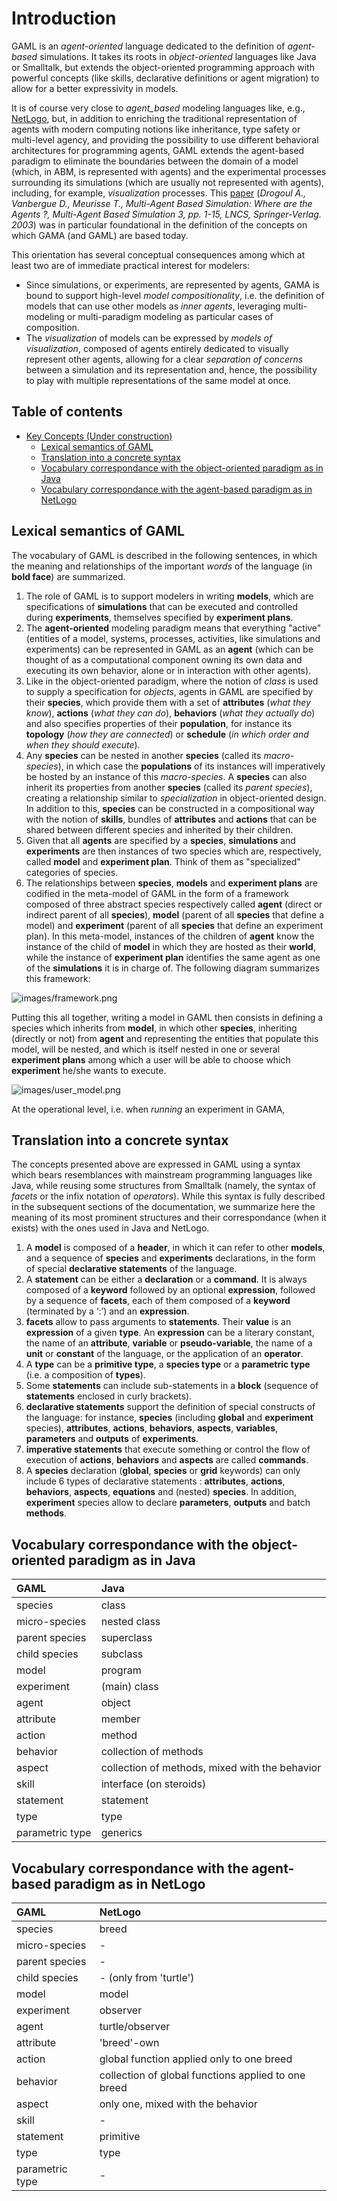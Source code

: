 # Introduction

GAML is an _agent-oriented_ language dedicated to the definition of _agent-based_ simulations. It takes its roots in _object-oriented_ languages like Java or Smalltalk, but extends the object-oriented programming approach with powerful concepts (like skills, declarative definitions or agent migration) to allow for a better expressivity in models.

It is of course very close to _agent\_based_ modeling languages like, e.g., [NetLogo](http://ccl.northwestern.edu/netlogo/), but, in addition to enriching the traditional representation of agents with modern computing notions like inheritance, type safety or multi-level agency, and providing the possibility to use different behavioral architectures for programming agents, GAML extends the agent-based paradigm to eliminate the boundaries between the domain of a model (which, in ABM, is represented with agents) and the experimental processes surrounding its simulations (which are usually not represented with agents), including, for example, _visualization_ processes. This [paper](http://citeseerx.ist.psu.edu/viewdoc/download?doi=10.1.1.104.7241&rep=rep1&type=pdf) (_Drogoul A., Vanbergue D., Meurisse T., Multi-Agent Based Simulation: Where are the Agents ?, Multi-Agent Based Simulation 3, pp. 1-15, LNCS, Springer-Verlag. 2003_) was in particular foundational in the definition of the concepts on which GAMA (and GAML) are based today.

This orientation has several conceptual consequences among which at least two are of immediate practical interest for modelers:
* Since simulations, or experiments, are represented by agents, GAMA is bound to support high-level _model compositionality_, i.e. the definition of models that can use other models as _inner agents_, leveraging multi-modeling or multi-paradigm modeling as particular cases of composition.
* The _visualization_ of models can be expressed by _models of visualization_, composed of agents entirely dedicated to visually represent other agents, allowing for a clear _separation of concerns_ between a simulation and its representation and, hence, the possibility to play with multiple representations of the same model at once.


## Table of contents 

* [Key Concepts (Under construction)](#key-concepts-under-construction)
	* [Lexical semantics of GAML](#lexical-semantics-of-gaml)
	* [Translation into a concrete syntax](#translation-into-a-concrete-syntax)
	* [Vocabulary correspondance with the object-oriented paradigm as in Java](#vocabulary-correspondance-with-the-object-oriented-paradigm-as-in-java)
	* [Vocabulary correspondance with the agent-based paradigm as in NetLogo](#vocabulary-correspondance-with-the-agent-based-paradigm-as-in-netlogo)



## Lexical semantics of GAML
The vocabulary of GAML is described in the following sentences, in which the meaning and relationships of the important _words_ of the language (in **bold face**) are summarized.

1. The role of GAML is to support modelers in writing **models**, which are specifications of **simulations** that can be executed and controlled during **experiments**, themselves specified by **experiment plans**.
1. The **agent-oriented** modeling paradigm means that everything "active" (entities of a model, systems, processes, activities, like simulations and experiments) can be represented in GAML as an **agent** (which can be thought of as a computational component owning its own data and executing its own behavior, alone or in interaction with other agents).
1. Like in the object-oriented paradigm, where the notion of _class_ is used to supply a specification for _objects_, agents in GAML are specified by their **species**, which provide them with a set of **attributes** (_what they know_), **actions** (_what they can do_), **behaviors** (_what they actually do_) and also specifies properties of their **population**, for instance its **topology** (_how they are connected_) or **schedule** (_in which order and when they should execute_).
1. Any **species** can be nested in another **species** (called its _macro-species_), in which case the **populations** of its instances will imperatively be hosted by an instance of this _macro-species_. A **species** can also inherit its properties from another **species** (called its _parent species_), creating a relationship similar to _specialization_ in object-oriented design. In addition to this, **species** can be constructed in a compositional way with the notion of **skills**, bundles of **attributes** and **actions** that can be shared between different species and inherited by their children.
1. Given that all **agents** are specified by a **species**, **simulations** and **experiments** are then instances of two species which are, respectively, called **model** and **experiment plan**. Think of them as "specialized" categories of species.
1. The relationships between **species**, **models** and **experiment plans** are codified in the meta-model of GAML in the form of a framework composed of three abstract species respectively called **agent** (direct or indirect parent of all **species**), **model** (parent of all **species** that define a model) and **experiment** (parent of all **species** that define an experiment plan). In this meta-model, instances of the children of **agent** know the instance of the child of **model** in which they are hosted as their **world**, while the instance of **experiment plan** identifies the same agent as one of the **simulations** it is in charge of. The following diagram summarizes this framework:

![images/framework.png](resources\images/framework.png)

Putting this all together, writing a model in GAML then consists in defining a species which inherits from **model**, in which other **species**, inheriting (directly or not) from **agent** and representing the entities that populate this model, will be nested, and which is itself nested in one or several **experiment plans** among which a user will be able to choose which **experiment** he/she wants to execute.

![images/user_model.png](resources\images/user_model.png)

At the operational level, i.e. when _running_ an experiment in GAMA,

## Translation into a concrete syntax
The concepts presented above are expressed in GAML using a syntax which bears resemblances with mainstream programming languages like Java, while reusing some structures from Smalltalk (namely, the syntax of _facets_ or the infix notation of _operators_). While this syntax is fully described in the subsequent sections of the documentation, we summarize here the meaning of its most prominent structures and their correspondance (when it exists) with the ones used in Java and NetLogo.

1. A **model** is composed of a **header**, in which it can refer to other **models**, and a sequence of **species** and **experiments** declarations, in the form of special **declarative statements** of the language.
1. A **statement** can be either a **declaration** or a **command**. It is always composed of a **keyword** followed by an optional **expression**, followed by a sequence of **facets**, each of them composed of a **keyword** (terminated by a ‘:’) and an **expression**.
1. **facets** allow to pass arguments to **statements**. Their **value** is an **expression** of a given **type**. An **expression** can be a literary constant, the name of an **attribute**, **variable** or **pseudo-variable**, the name of a **unit** or **constant** of the language, or the application of an **operator**.
1. A **type** can be a **primitive type**, a **species type** or a **parametric type** (i.e. a composition of **types**).
1. Some **statements** can include sub-statements in a **block** (sequence of **statements** enclosed in curly brackets).
1. **declarative statements** support the definition of special constructs of the language: for instance, **species** (including **global** and **experiment** species), **attributes**, **actions**, **behaviors**, **aspects**, **variables**, **parameters** and **outputs** of **experiments**.
1. **imperative statements** that execute something or control the flow of execution of **actions**, **behaviors** and **aspects** are called **commands**.
1. A **species** declaration (**global**, **species** or **grid** keywords) can only include 6 types of declarative statements : **attributes**, **actions**, **behaviors**, **aspects**, **equations** and (nested) **species**. In addition, **experiment** species allow to declare **parameters**, **outputs** and batch **methods**.



## Vocabulary correspondance with the object-oriented paradigm as in Java
| GAML | Java |
|:--|:--|
| species | class |
| micro-species | nested class |
| parent species | superclass |
| child species | subclass |
| model | program |
| experiment | (main) class |
| agent | object |
| attribute | member |
| action | method |
| behavior | collection of methods |
| aspect | collection of methods, mixed with the behavior |
| skill | interface (on steroids) |
| statement | statement |
| type | type |
| parametric type | generics |





## Vocabulary correspondance with the agent-based paradigm as in NetLogo
| GAML | NetLogo |
|:--|:--|
| species | breed   |
| micro-species | -       |
| parent species | -       |
| child species | - (only from 'turtle') |
| model | model   |
| experiment | observer |
| agent | turtle/observer |
| attribute | 'breed'-own |
| action | global function applied only to one breed |
| behavior | collection of global functions applied to one breed |
| aspect | only one, mixed with the behavior |
| skill | -       |
| statement | primitive |
| type | type    |
| parametric type | -       |
